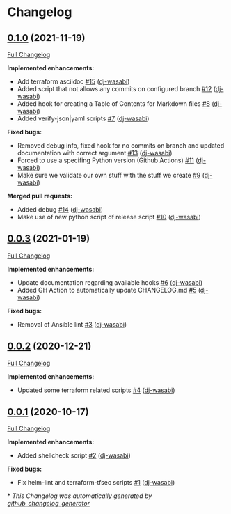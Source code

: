 # Changelog

## [0.1.0](https://github.com/dj-wasabi/pre-commit-hooks/tree/0.1.0) (2021-11-19)

[Full Changelog](https://github.com/dj-wasabi/pre-commit-hooks/compare/0.0.3...0.1.0)

**Implemented enhancements:**

- Add terraform asciidoc [\#15](https://github.com/dj-wasabi/pre-commit-hooks/pull/15) ([dj-wasabi](https://github.com/dj-wasabi))
- Added script that not allows any commits on configured branch [\#12](https://github.com/dj-wasabi/pre-commit-hooks/pull/12) ([dj-wasabi](https://github.com/dj-wasabi))
- Added hook for creating a Table of Contents for Markdown files [\#8](https://github.com/dj-wasabi/pre-commit-hooks/pull/8) ([dj-wasabi](https://github.com/dj-wasabi))
- Added verify-json|yaml scripts [\#7](https://github.com/dj-wasabi/pre-commit-hooks/pull/7) ([dj-wasabi](https://github.com/dj-wasabi))

**Fixed bugs:**

- Removed debug info, fixed hook for no commits on branch and updated documentation with correct argument [\#13](https://github.com/dj-wasabi/pre-commit-hooks/pull/13) ([dj-wasabi](https://github.com/dj-wasabi))
- Forced to use a specifing Python version \(Github Actions\) [\#11](https://github.com/dj-wasabi/pre-commit-hooks/pull/11) ([dj-wasabi](https://github.com/dj-wasabi))
- Make sure we validate our own stuff with the stuff we create [\#9](https://github.com/dj-wasabi/pre-commit-hooks/pull/9) ([dj-wasabi](https://github.com/dj-wasabi))

**Merged pull requests:**

- Added debug [\#14](https://github.com/dj-wasabi/pre-commit-hooks/pull/14) ([dj-wasabi](https://github.com/dj-wasabi))
- Make use of new python script of release script [\#10](https://github.com/dj-wasabi/pre-commit-hooks/pull/10) ([dj-wasabi](https://github.com/dj-wasabi))

## [0.0.3](https://github.com/dj-wasabi/pre-commit-hooks/tree/0.0.3) (2021-01-19)

[Full Changelog](https://github.com/dj-wasabi/pre-commit-hooks/compare/0.0.2...0.0.3)

**Implemented enhancements:**

- Update documentation regarding available hooks [\#6](https://github.com/dj-wasabi/pre-commit-hooks/pull/6) ([dj-wasabi](https://github.com/dj-wasabi))
- Added GH Action to automatically update CHANGELOG.md [\#5](https://github.com/dj-wasabi/pre-commit-hooks/pull/5) ([dj-wasabi](https://github.com/dj-wasabi))

**Fixed bugs:**

- Removal of Ansible lint [\#3](https://github.com/dj-wasabi/pre-commit-hooks/pull/3) ([dj-wasabi](https://github.com/dj-wasabi))

## [0.0.2](https://github.com/dj-wasabi/pre-commit-hooks/tree/0.0.2) (2020-12-21)

[Full Changelog](https://github.com/dj-wasabi/pre-commit-hooks/compare/0.0.1...0.0.2)

**Implemented enhancements:**

- Updated some terraform related scripts [\#4](https://github.com/dj-wasabi/pre-commit-hooks/pull/4) ([dj-wasabi](https://github.com/dj-wasabi))

## [0.0.1](https://github.com/dj-wasabi/pre-commit-hooks/tree/0.0.1) (2020-10-17)

[Full Changelog](https://github.com/dj-wasabi/pre-commit-hooks/compare/d6bb69ec6f7b1783ef07e48842cea98517e88fcb...0.0.1)

**Implemented enhancements:**

- Added shellcheck script [\#2](https://github.com/dj-wasabi/pre-commit-hooks/pull/2) ([dj-wasabi](https://github.com/dj-wasabi))

**Fixed bugs:**

- Fix helm-lint and terraform-tfsec scripts [\#1](https://github.com/dj-wasabi/pre-commit-hooks/pull/1) ([dj-wasabi](https://github.com/dj-wasabi))



\* *This Changelog was automatically generated by [github_changelog_generator](https://github.com/github-changelog-generator/github-changelog-generator)*
